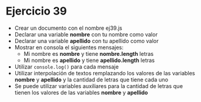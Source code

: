 # Ejercicio 39

- Crear un documento con el nombre ej39.js
- Declarar una variable **nombre** con tu nombre como valor
- Declarar una variable **apellido** con tu apellido como valor
- Mostrar en consola el siguientes mensajes:
  - Mi nombre es **nombre** y tiene **nombre.length** letras
  - Mi nombre es **apellido** y tiene **apellido.length** letras
- Utilizar `console.log()` para cada mensaje
- Utilizar interpolación de textos remplazando los valores de las variables **nombre** y **apellido** y la cantidad de letras que tiene cada uno
- Se puede utilizar variables auxiliares para la cantidad de letras que tienen los valores de las variables **nombre** y **apellido**
